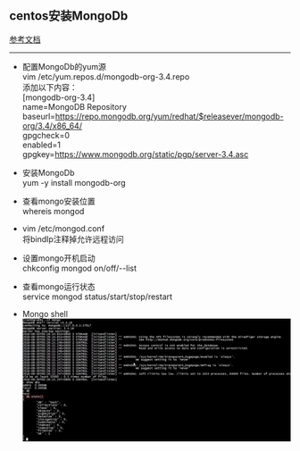 ## centos安装MongoDb
[参考文档](https://www.cnblogs.com/web424/p/6928992.html)
***
- 配置MongoDb的yum源  
vim /etc/yum.repos.d/mongodb-org-3.4.repo  
添加以下内容：  
[mongodb-org-3.4]  
name=MongoDB Repository  
baseurl=https://repo.mongodb.org/yum/redhat/$releasever/mongodb-org/3.4/x86_64/    
gpgcheck=0  
enabled=1  
gpgkey=https://www.mongodb.org/static/pgp/server-3.4.asc  

- 安装MongoDb  
yum -y install mongodb-org  

- 查看mongo安装位置  
whereis mongod  

- vim /etc/mongod.conf    
将bindIp注释掉允许远程访问  

- 设置mongo开机启动  
chkconfig mongod on/off/--list  

- 查看mongo运行状态  
service mongod status/start/stop/restart  

- Mongo shell
![](images/启动mongo.png)  
